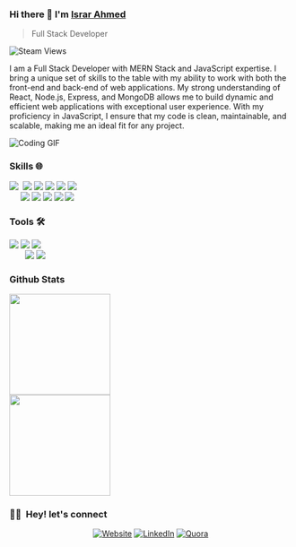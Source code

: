 ### Hi there 👋 I'm [Israr Ahmed](https://israrportfolio.netlify.app/)
> Full Stack Developer []()


<img alt="Steam Views" src="https://img.shields.io/steam/views/2">
<div>
 <p>
I am a Full Stack Developer with MERN Stack and JavaScript expertise. I bring a unique set of skills to the table with my ability to work with both the front-end and back-end of web applications. My strong understanding of React, Node.js, Express, and MongoDB allows me to build dynamic and efficient web applications with exceptional user experience. With my proficiency in JavaScript, I ensure that my code is clean, maintainable, and scalable, making me an ideal fit for any project.
</p>
</div>

![Coding GIF](https://media.giphy.com/media/dZX3AduGrY3uJ7qCsx/giphy.gif)
<p><a href="https://giphy.com/gifs/hackernoon-hacker-noon-dZX3AduGrY3uJ7qCsx"></a></p>



### Skills 🌐

<img src = "https://img.shields.io/badge/-HTML 5-E34F26?style=flat&logo=html5&logoColor=white">&nbsp; <img src = "https://img.shields.io/badge/-CSS 3-1572B6?style=flat&logo=css3&logoColor=white">&nbsp;<img src="https://img.shields.io/badge/-JavaScript-eed718?style=flat&logo=javascript&logoColor=ffffff">
<img src="https://img.shields.io/badge/-React-000000?style=flat&logo=react&logoColor=00c8ff">&nbsp;<img src="https://img.shields.io/badge/-NextJS-000000?style=flat&logo=next&logoColor=00c8ff">&nbsp;<img src="https://img.shields.io/badge/-Bootstrap 5-563D7C?style=flat&logo=bootstrap&logoColor=white">
</br>
&nbsp;&nbsp;&nbsp;&nbsp;
<img src="https://img.shields.io/badge/-Python-0000ff?style=flat&logo=python&logoColor=yellow">
<img src="https://img.shields.io/badge/-Node.js-3C873A?style=flat&logo=Node.js&logoColor=white">
<img src="https://img.shields.io/badge/-Express.js-007ACC?style=flat&logo=Node.js&logoColor=white">
<img src="https://img.shields.io/badge/-MongoDB-47A248?style=flat&logo=MongoDB&logoColor=white">
<img src="https://img.shields.io/badge/-MySQL-4479A1?style=flat&logo=MySQL&logoColor=white">
</br>

### Tools 🛠️
<img src="http://img.shields.io/badge/-VS%20Code-007ACC?style=flat&logo=visual%20studio%20code&logoColor=white">&nbsp;<img src="http://img.shields.io/badge/-Netlify-430098?style=flat&logo=netlify&logoColor=white">&nbsp;<img src="http://img.shields.io/badge/-Vercel-black?style=flat&logo=vercel&logoColor=white">
</br>&nbsp;&nbsp;&nbsp;&nbsp;&nbsp;&nbsp;
<img src="https://img.shields.io/badge/-Firebase-FFA611?style=flat&logo=firebase&logoColor=FFFFFF">&nbsp;<img src="http://img.shields.io/badge/-Git-F1502F?style=flat&logo=git&logoColor=FFFFFF">

### Github Stats

<a href="https://github.com/Israr-11/">
  <img height="180em" src="https://github-readme-stats.vercel.app/api?username=Israr-11&theme=buefy&show_icons=true" />
  </br>
  <img height="180em" src="https://github-readme-stats.vercel.app/api/top-langs/?username=Israr-11&theme=buefy&layout=compact" />
</a>

<h3> 🤝🏻 &nbsp;Hey! let's connect </h3>


<p align="center">
<a href="https://israrportfolio.netlify.app/"><img alt="Website" src="https://img.shields.io/badge/Website-Israr Portfolio-blue?style=flat-square&logo=google-chrome"></a>
<a href="https://www.linkedin.com/in/engineer-israr-ahmed/"><img alt="LinkedIn" src="https://img.shields.io/badge/LinkedIn-Israr Ahmed-blue?style=flat-square&logo=linkedin"></a>
<a href="https://www.quora.com/profile/Israr-Ahmed-688"><img alt="Quora" src="https://img.shields.io/badge/Quora-Israr Ahmed-blue?style=flat-square&logo=quora"></a>
</p>


